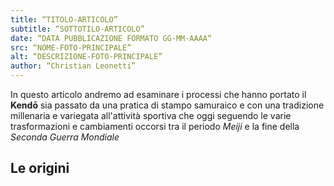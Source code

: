 ```yaml
---
title: “TITOLO-ARTICOLO”
subtitle: “SOTTOTILO-ARTICOLO”
date: “DATA PUBBLICAZIONE FORMATO GG-MM-AAAA“
src: “NOME-FOTO-PRINCIPALE”
alt: “DESCRIZIONE-FOTO-PRINCIPALE”
author: “Christian Leonetti”
---
```


In questo articolo andremo ad esaminare i processi che hanno portato il  **Kendō** sia passato da una pratica di stampo samuraico e con una tradizione millenaria e variegata all'attività sportiva che oggi seguendo le varie trasformazioni e cambiamenti occorsi tra il periodo *Meiji* e la fine della *Seconda Guerra Mondiale*

## Le origini

